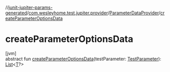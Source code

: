 //[junit-jupiter-params-generated](../../../index.md)/[com.wesleyhome.test.jupiter.provider](../index.md)/[ParameterDataProvider](index.md)/[createParameterOptionsData](create-parameter-options-data.md)

# createParameterOptionsData

[jvm]\
abstract fun [createParameterOptionsData](create-parameter-options-data.md)(testParameter: [TestParameter](../-test-parameter/index.md)): [List](https://kotlinlang.org/api/latest/jvm/stdlib/kotlin.collections/-list/index.html)&lt;[T](index.md)?&gt;
